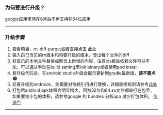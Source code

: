 ### 为何要进行升级？ 

google应用市场在8月后不再支持非64位应用

---

### 升级步骤

1. 查看项目，[rn-diff-purge]('https://github.com/react-native-community/rn-diff-purge');或者直接点击 [此处]('https://react-native-community.github.io/upgrade-helper/')
2. 输入自己当前的rn版本和将要升级的版本，登出每个文件的diff
3. 将自己的本地文件替换成网页上新增的内容，注意ios那些依赖文件可以不加，可以通过手动在build setting里link binary或者使用pod install
4. 若升级代码后，在android studio升级会提示更新到gradle最新版，**请不要点😂**
5. 若要升级到androidx，则需要对依赖引用进行替换，详细替换规则请参考[此处](https://developer.android.com/jetpack/androidx/migrate)
6. 打包后android apk体积会明显增大，因为32位和64.so文件都被打在包里，如果要缩小包的体积，请参考google 的 bundles 分拆app 减少打包体积。 [传送门](https://blog.csdn.net/wuzi_csdn/article/details/88824438)

---
